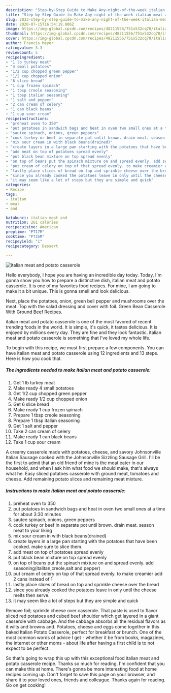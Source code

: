 ```yaml
---
description: "Step-by-Step Guide to Make Any-night-of-the-week italian meat and potato casserole"
title: "Step-by-Step Guide to Make Any-night-of-the-week italian meat and potato casserole"
slug: 2033-step-by-step-guide-to-make-any-night-of-the-week-italian-meat-and-potato-casserole
date: 2020-07-15T16:54:19.806Z
image: https://img-global.cpcdn.com/recipes/48211556/751x532cq70/italian-meat-and-potato-casserole-recipe-main-photo.jpg
thumbnail: https://img-global.cpcdn.com/recipes/48211556/751x532cq70/italian-meat-and-potato-casserole-recipe-main-photo.jpg
cover: https://img-global.cpcdn.com/recipes/48211556/751x532cq70/italian-meat-and-potato-casserole-recipe-main-photo.jpg
author: Francis Meyer
ratingvalue: 3.3
reviewcount: 5
recipeingredient:
- "1 lb turkey meat"
- "4 small potatoes"
- "1/2 cup chopped green pepper"
- "1/2 cup chopped onion"
- "6 slice bread"
- "1 cup frozen spinach"
- "1 tbsp creole seasoning"
- "1 tbsp italian seasoning"
- "1 salt and pepper"
- "2 can cream of celery"
- "1 can black beans"
- "1 cup sour cream"
recipeinstructions:
- "preheat oven to 350"
- "put potatoes in sandwich bags and heat in oven two small ones at a time for about 3:30 minutes"
- "sautee spinach, onions, green peppers"
- "cook turkey or beef in separate pot until brown. drain meat. season meat to your liking"
- "mix sour cream in with black beans(drained)"
- "create layers in a large pan starting with the potatoes that have been cooked. make sure to slice them."
- "add meat on top of potatoes spread evenly"
- "put black bean mixture on top spread evenly"
- "on top of beans put the spinach mixture on and spread evenly. add seasoning(italitan,creole,salt and pepper)"
- "put cream of celery on top of that spread evenly. to make creamier add 2 cans instead of 1"
- "lastly place slices of bread on top and sprinkle cheese over the bread"
- "since you already cooked the potatoes leave in only until the cheese melts then serve."
- "it may seem like a lot of steps but they are simple and quick"
categories:
- Recipe
tags:
- italian
- meat
- and

katakunci: italian meat and 
nutrition: 261 calories
recipecuisine: American
preptime: "PT17M"
cooktime: "PT35M"
recipeyield: "1"
recipecategory: Dessert

---
```



![italian meat and potato casserole](https://img-global.cpcdn.com/recipes/48211556/751x532cq70/italian-meat-and-potato-casserole-recipe-main-photo.jpg)

Hello everybody, I hope you are having an incredible day today. Today, I'm gonna show you how to prepare a distinctive dish, italian meat and potato casserole. It is one of my favorites food recipes. For mine, I am going to make it a bit unique. This is gonna smell and look delicious.

Next, place the potatoes, onion, green bell pepper and mushrooms over the meat. Top with the salad dressing and cover with foil. Green Bean Casserole With Ground Beef Recipes.

italian meat and potato casserole is one of the most favored of recent trending foods in the world. It is simple, it's quick, it tastes delicious. It is enjoyed by millions every day. They are fine and they look fantastic. italian meat and potato casserole is something that I've loved my whole life.


To begin with this recipe, we must first prepare a few components. You can have italian meat and potato casserole using 12 ingredients and 13 steps. Here is how you cook that.

<!--inarticleads1-->

##### The ingredients needed to make italian meat and potato casserole:

1. Get 1 lb turkey meat
1. Make ready 4 small potatoes
1. Get 1/2 cup chopped green pepper
1. Make ready 1/2 cup chopped onion
1. Get 6 slice bread
1. Make ready 1 cup frozen spinach
1. Prepare 1 tbsp creole seasoning
1. Prepare 1 tbsp italian seasoning
1. Get 1 salt and pepper
1. Take 2 can cream of celery
1. Make ready 1 can black beans
1. Take 1 cup sour cream


A creamy casserole made with potatoes, cheese, and savory Johnsonville Italian Sausage cooked with the Johnsonville Sizzling Sausage Grill. I&#39;ll be the first to admit that an old friend of mine is the meat eater in our household, and when I ask him what food we should make, that&#39;s always what he. Easy sliced potatoes casserole with ground meat, tomatoes and cheese. Add remaining potato slices and remaining meat mixture. 

<!--inarticleads2-->

##### Instructions to make italian meat and potato casserole:

1. preheat oven to 350
1. put potatoes in sandwich bags and heat in oven two small ones at a time for about 3:30 minutes
1. sautee spinach, onions, green peppers
1. cook turkey or beef in separate pot until brown. drain meat. season meat to your liking
1. mix sour cream in with black beans(drained)
1. create layers in a large pan starting with the potatoes that have been cooked. make sure to slice them.
1. add meat on top of potatoes spread evenly
1. put black bean mixture on top spread evenly
1. on top of beans put the spinach mixture on and spread evenly. add seasoning(italitan,creole,salt and pepper)
1. put cream of celery on top of that spread evenly. to make creamier add 2 cans instead of 1
1. lastly place slices of bread on top and sprinkle cheese over the bread
1. since you already cooked the potatoes leave in only until the cheese melts then serve.
1. it may seem like a lot of steps but they are simple and quick


Remove foil; sprinkle cheese over casserole. That paste is used to flavor sliced red potatoes and cubed beef shoulder which get layered in a giant casserole with cabbage. And the cabbage absorbs all the residual flavors as it wilts and browns and. Potatoes, cheese and eggs come together in this baked Italian Potato Casserole, perfect for breakfast or brunch. One of the most common words of advice I get - whether it be from books, magazines, the internet or other moms - about life after having a first child is to not expect to be perfect. 

So that's going to wrap this up with this exceptional food italian meat and potato casserole recipe. Thanks so much for reading. I'm confident that you can make this at home. There's gonna be more interesting food at home recipes coming up. Don't forget to save this page on your browser, and share it to your loved ones, friends and colleague. Thanks again for reading. Go on get cooking!
